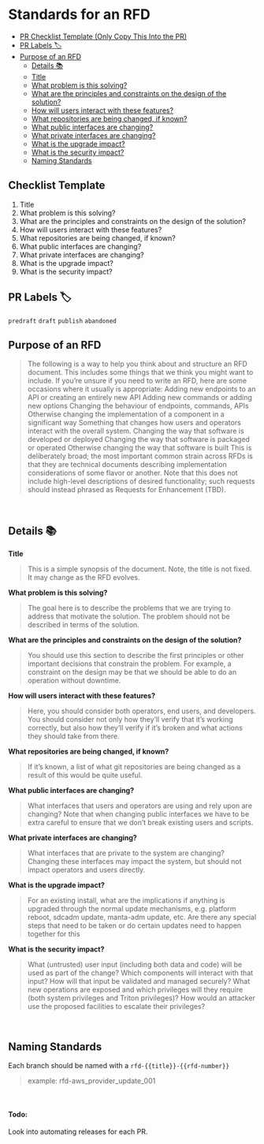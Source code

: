# Standards for an RFD
- [PR Checklist Template (Only Copy This Into the PR)](#checklist-template)
- [PR Labels 🏷](#pr-labels-)
- [Purpose of an RFD](#purpose-of-an-rfd)
    - [Details 📚](#details-)
     - [Title](#title)
     - [What problem is this solving?](#what-problem-is-this-solving)
     - [What are the principles and constraints on the design of the solution?](#what-are-the-principles-and-constraints-on-the-design-of-the-solution)
     - [How will users interact with these features?](#how-will-users-interact-with-these-features)
     - [What repositories are being changed, if known?](#what-repositories-are-being-changed-if-known)
     - [What public interfaces are changing?](#what-public-interfaces-are-changing)
     - [What private interfaces are changing?](#what-private-interfaces-are-changing)
     - [What is the upgrade impact?](#what-is-the-upgrade-impact)
     - [What is the security impact?](#what-is-the-security-impact) 
    - [Naming Standards](#naming-standards)

## Checklist Template
1. Title
2. What problem is this solving?
3. What are the principles and constraints on the design of the solution?
4. How will users interact with these features?
5. What repositories are being changed, if known?
6. What public interfaces are changing?
7. What private interfaces are changing?
8. What is the upgrade impact?
9. What is the security impact?

## PR Labels 🏷
`predraft`
`draft`
`publish`
`abandoned`

## Purpose of an RFD
> The following is a way to help you think about and structure an RFD
> document. This includes some things that we think you might want to
> include. If you’re unsure if you need to write an RFD, here are some
> occasions where it usually is appropriate:
> Adding new endpoints to an API or creating an entirely new API
> Adding new commands or adding new options
> Changing the behaviour of endpoints, commands, APIs
> Otherwise changing the implementation of a component in a significant way
> Something that changes how users and operators interact with the
> overall system.
> Changing the way that software is developed or deployed
> Changing the way that software is packaged or operated
> Otherwise changing the way that software is built
> This is deliberately broad; the most important common strain across RFDs
> is that they are technical documents describing implementation considerations
> of some flavor or another. Note that this does not include high-level
> descriptions of desired functionality; such requests should instead phrased
> as Requests for Enhancement (TBD).

</br>

## Details 📚
**Title**</br>
> This is a simple synopsis of the document. Note, the title is not fixed.
It may change as the RFD evolves.



**What problem is this solving?**</br>
> The goal here is to describe the problems that we are trying to address
that motivate the solution. The problem should not be described in terms
of the solution.



**What are the principles and constraints on the design of the solution?**</br>
> You should use this section to describe the first principles or other
important decisions that constrain the problem. For example, a
constraint on the design may be that we should be able to do an
operation without downtime.



**How will users interact with these features?**</br>
> Here, you should consider both operators, end users, and developers. You
should consider not only how they’ll verify that it’s working correctly,
but also how they’ll verify if it’s broken and what actions they should
take from there.



**What repositories are being changed, if known?**</br>
> If it’s known, a list of what git repositories are being changed as a
result of this would be quite useful.



**What public interfaces are changing?**</br>
> What interfaces that users and operators are using and rely upon are
changing? Note that when changing public interfaces we have to be extra
careful to ensure that we don’t break existing users and scripts.



**What private interfaces are changing?**</br>
> What interfaces that are private to the system are changing? Changing
these interfaces may impact the system, but should not impact operators
and users directly.



**What is the upgrade impact?**</br>
> For an existing install, what are the implications if anything is
upgraded through the normal update mechanisms, e.g. platform reboot,
sdcadm update, manta-adm update, etc. Are there any special steps that
need to be taken or do certain updates need to happen together for this

**What is the security impact?**</br>
> What (untrusted) user input (including both data and code) will be used as part
of the change? Which components will interact with that input? How will that
input be validated and managed securely? What new operations are exposed and
which privileges will they require (both system privileges and Triton privileges)?
How would an attacker use the proposed facilities to escalate their privileges?

</br>


## Naming Standards
Each branch should be named with a `rfd-{{title}}-{{rfd-number}}` 
> example: rfd-aws_provider_update_001


</br>


#### Todo:
Look into automating releases for each PR. 



